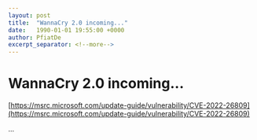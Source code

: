 ```yaml
---
layout: post
title:  "WannaCry 2.0 incoming..."
date:   1990-01-01 19:55:00 +0000
author: PfiatDe
excerpt_separator: <!--more-->
---
```


# WannaCry 2.0 incoming...

[https://msrc.microsoft.com/update-guide/vulnerability/CVE-2022-26809](https://msrc.microsoft.com/update-guide/vulnerability/CVE-2022-26809)

...
<!--more-->
